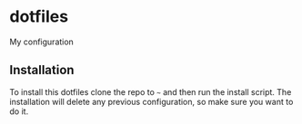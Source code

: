 
# dotfiles
My configuration

## Installation
To install this dotfiles clone the repo to `~` and then run the install script. The installation will delete any previous configuration, so make sure you want to do it.
